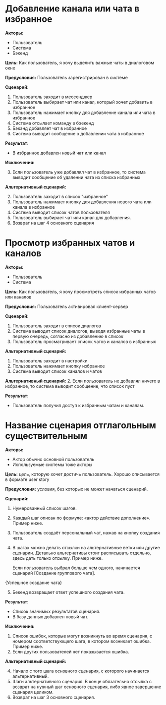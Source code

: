 
# Добавление канала или чата в избранное 

**Акторы:** 

- Пользователь
- Система
- Бэкенд

**Цель:** Как пользователь, я хочу выделить важные чаты в диалоговом окне

**Предусловия:** Пользователь зарегистрирован в системе

**Сценарий:**

1. Пользователь заходит в мессенджер 
2. Пользователь выбирает чат или канал, который хочет добавить в избранное 
3. Пользователь нажимает кнопку для добавление канала или чата в избранное 
4. Система отсылает команду в бэекенд 
5. Бэкэнд добавляет чат в избранное 
6. Система выводит сообщение о добавлении чата в избранное 



**Результат:**

- В избранное добавлен новый чат или канал 

**Исключения:**

3. Если пользователь уже добавлял чат в избранное, то система выводит сообщение об удалении чата из списка избранных


**Альтернативный сценарий:** 

2. Пользователь заходит в список "избранное"
3. Пользователь нажимает кнопку для добавления нового чата или канала в избранное 
4. Система выводит список чатов пользователя
5. Пользователь выбирает чат или канал для добавления.
6. Возврат на шаг 4 основного сценария








# Просмотр избранных чатов и каналов 

**Акторы:** 

- Пользователь
- Система


**Цель:** Как пользователь, я хочу просмотреть список избранных чатов или каналов 

**Предусловия:** Пользователь активировал клиент-сервер

**Сценарий:**

1. Пользователь заходит в список диалогов
2. Система выводит список диалогов, выводя избранные чаты в первую очередь, согласно из добавлению в список
3. Пользователь просматривает список чатов и каналов в избранных

**Альтернативный сценарий:**
1. Пользователь заходит в настройки 
2. Пользователь нажимает кнопку избранное 
3. Система выводит список каналов и чатов 
 
**Альтернативный сценарий:**
2. Если пользователь не добавлял ничего в избранное, то система выводит сообщение, что список пуст


**Результат:**

- Пользователь получил доступ к избранным чатам и каналам.






































# Название сценария отглагольным существительным

**Акторы:** 

- Актор обычно основной пользователь
- Используемые системы тоже акторы

**Цель:** цель, которую хочет достичь пользователь. Хорошо описывается в формате user story

**Предусловия:** условия, без которых не может начаться сценарий.

**Сценарий:**

1. Нумерованный список шагов.
2. Каждый шаг описан по формуле: «актор действие дополнение». Пример ниже.
3. Пользователь создаёт персональный чат, нажав на кнопку создания чата.
4. В шагах можно делать отсылки на альтернативные ветки или другие сценарии. Детально альтернативы стоит расписывать отдельно, здесь дать только отсылку. Пример ниже.

    Если пользователь выбрал больше чем одного, начинается сценарий [Создание группового чата].

{Успешное создание чата}

5. Бекенд возвращает ответ успешного создания чата.

**Результат:**

- Список значимых результатов сценария.
- В базу данных добавлен новый чат.

**Исключения:**

1. Список ошибок, которые могут возникнуть во время сценария, с номером соответствующего шага, в котором возникает ошибка. Пример ниже.
3. Если других пользователей нет показывается ошибка.

**Альтернативный сценарий:** 

4. Начало с того шага основного сценария, с которого начинается альтернативный.
5. Шаги альтернативного сценария. В конце обязательно отсылка с возврат на нужный шаг основного сценария, либо явное завершение сценария целиком.
6. Возврат на шаг 3 основного сценария.




